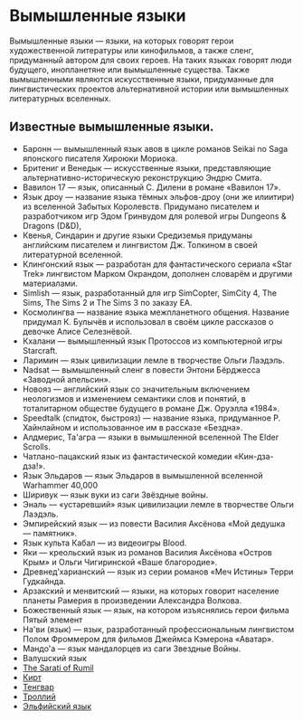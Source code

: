 # Вымышленные языки

Вымышленные языки — языки, на которых говорят герои художественной литературы или кинофильмов, а также сленг, придуманный автором для своих героев. На таких языках говорят люди будущего, инопланетяне или вымышленные существа. Также вымышленными являются искусственные языки, придуманные для лингвистических проектов альтернативной истории или вымышленных литературных вселенных.

## Известные вымышленные языки.

* Баронн — вымышленный язык авов в цикле романов Seikai no Saga японского писателя Хироюки Мориока.
* Бритениг и Венедык — искусственные языки, представляющие альтернативно-историческую реконструкцию Эндрю Смита.
* Вавилон 17 — язык, описанный С. Дилени в романе «Вавилон 17».
* Язык дроу — название языка тёмных эльфов-дроу (они же илиитири) из вселенной Забытых Королевств. Придумано писателем и разработчиком игр Эдом Гринвудом для ролевой игры Dungeons & Dragons (D&D),
* Квенья, Синдарин и другие языки Средиземья придуманы английским писателем и лингвистом Дж. Толкином в своей литературной вселенной.
* Клингонский язык — разработан для фантастического сериала «Star Trek» лингвистом Марком Окрандом, дополнен словарём и другими материалами.
* Simlish — язык, разработанный для игр SimCopter, SimCity 4, The Sims, The Sims 2 и The Sims 3 по заказу EA.
* Космолингва — название языка межпланетного общения. Название придумал К. Булычёв и использовал в своём цикле рассказов о девочке Алисе Селезнёвой.
* Кхалани — вымышленный язык Протоссов из компьютерной игры Starcraft.
* Ларимин — язык цивилизации лемле в творчестве Ольги Лаэдэль.
* Nadsat — вымышленный сленг в повести Энтони Бёрджесса «Заводной апельсин».
* Новояз — английский язык со значительным включением неологизмов и изменением семантики слов и понятий, в тоталитарном обществе будущего в романе Дж. Оруэлла «1984».
* Speedtalk (спидток, быстрояз) — название языка, придуманное Р. Хайнлайном и использованное им в рассказе «Бездна».
* Алдмерис, Та'агра — языки в вымышленной вселенной The Elder Scrolls.
* Чатлано-пацакский язык из фантастической комедии «Кин-дза-дза!».
* Язык Эльдаров — язык Эльдаров в вымышленной вселенной Warhammer 40,000
* Ширивук — язык вуки из саги Звёздные войны.
* Эналь — «устаревший» язык цивилизации лемле в творчестве Ольги Лаэдэль.
* Эмпирейский язык — из повести Василия Аксёнова «Мой дедушка — памятник».
* Язык культа Кабал — из видеоигры Blood.
* Яки — креольский язык из романов Василия Аксёнова «Остров Крым» и Ольги Чигиринской «Ваше благородие».
* Древнед’харианский — язык из серии романов «Меч Истины» Терри Гудкайнда.
* Арзакский и менвитский — языки, на которых говорит население планеты Рамерия в произведении Александра Волкова.
* Божественный язык — язык, на котором изъяснялись герои фильма Пятый элемент
* На'ви (язык) — язык, разработанный профессиональным лингвистом Полом Фроммером для фильмов Джеймса Кэмерона «Аватар».
* Мандо'а — язык мандалорцев из саги Звездные Войны.
* Валушский язык
* [The Sarati of Rumil](The%20Sarati%20of%20Rumil/index.md)
* [Кирт](Кирт/index.md)
* [Тенгвар](Тенгвар/index.md)
* [Троллий](Справочник%20некоторых%20выражений%20тролльего%20языка.md)
* [Эльфийский язык](Эльфийский/index.md)
